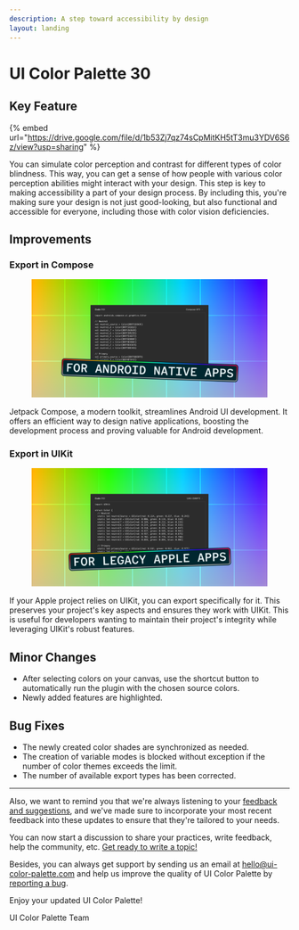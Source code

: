 ```yaml
---
description: A step toward accessibility by design
layout: landing
---
```


# UI Color Palette 30

## Key Feature

{% embed url="https://drive.google.com/file/d/1b53Zj7qz74sCpMitKH5tT3mu3YDV6S6z/view?usp=sharing" %}

You can simulate color perception and contrast for different types of color blindness. This way, you can get a sense of how people with various color perception abilities might interact with your design. This step is key to making accessibility a part of your design process. By including this, you're making sure your design is not just good-looking, but also functional and accessible for everyone, including those with color vision deficiencies.

## Improvements

### Export in Compose

<figure><img src="../../.gitbook/assets/release_note-android_compose.png" alt=""><figcaption></figcaption></figure>

Jetpack Compose, a modern toolkit, streamlines Android UI development. It offers an efficient way to design native applications, boosting the development process and proving valuable for Android development.

### Export in UIKit

<figure><img src="../../.gitbook/assets/release_note-apple_uikit.png" alt=""><figcaption></figcaption></figure>

If your Apple project relies on UIKit, you can export specifically for it. This preserves your project's key aspects and ensures they work with UIKit. This is useful for developers wanting to maintain their project's integrity while leveraging UIKit's robust features.

## Minor Changes

* After selecting colors on your canvas, use the shortcut button to automatically run the plugin with the chosen source colors.
* Newly added features are highlighted.

## Bug Fixes

* The newly created color shades are synchronized as needed.
* The creation of variable modes is blocked without exception if the number of color themes exceeds the limit.
* The number of available export types has been corrected.

***

Also, we want to remind you that we're always listening to your [feedback and suggestions](https://uicp.link/feedback), and we've made sure to incorporate your most recent feedback into these updates to ensure that they're tailored to your needs.

You can now start a discussion to share your practices, write feedback, help the community, etc. [Get ready to write a topic!](https://uicp.link/discuss)

Besides, you can always get support by sending us an email at [hello@ui-color-palette.com](mailto:hello@ui-color-palette.com) and help us improve the quality of UI Color Palette by [reporting a bug](https://uicp.link/report).

Enjoy your updated UI Color Palette!

UI Color Palette Team
